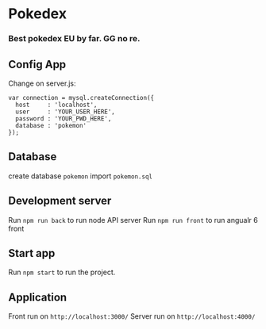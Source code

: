# Pokedex

### Best pokedex EU by far. GG no re.

## Config App

Change on server.js: 

```
var connection = mysql.createConnection({
  host     : 'localhost',
  user     : 'YOUR_USER_HERE',
  password : 'YOUR_PWD_HERE',
  database : 'pokemon'
});
```

## Database

create database `pokemon`
import `pokemon.sql` 

## Development server

Run `npm run back`  to run node API server
Run `npm run front` to run angualr 6 front 

## Start app

Run `npm start` to run the project.

## Application

Front  run on `http://localhost:3000/`
Server run on `http://localhost:4000/`


